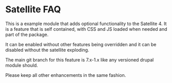 # Satellite FAQ

This is a example module that adds optional functionality to the Satellite 4.
It is a feature that is self contained, with CSS and JS loaded when needed and part of the package.

It can be enabled without other features being overridden and it can be disabled without the satellite exploding.

The main git branch for this feature is 7.x-1.x like any versioned drupal module should.

Please keep all other enhancements in the same fashion.
